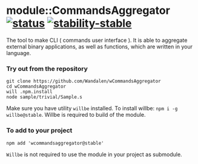 
# module::CommandsAggregator [![status](https://github.com/Wandalen/wCommandsAggregator/actions/workflows/StandardPublish.yml/badge.svg)](https://github.com/Wandalen/wCommandsAggregator/actions/workflows/StandardPublish.yml) [![stability-stable](https://img.shields.io/badge/stability-stable-brightgreen.svg)](https://github.com/emersion/stability-badges#stable)

The tool to make CLI ( commands user interface ). It is able to aggregate external binary applications, as well as functions, which are written in your language.

### Try out from the repository

```
git clone https://github.com/Wandalen/wCommandsAggregator
cd wCommandsAggregator
will .npm.install
node sample/trivial/Sample.s
```

Make sure you have utility `willbe` installed. To install willbe: `npm i -g willbe@stable`. Willbe is required to build of the module.

### To add to your project

```
npm add 'wcommandsaggregator@stable'
```

`Willbe` is not required to use the module in your project as submodule.
